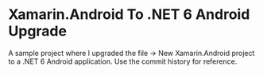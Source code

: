 # Xamarin.Android To .NET 6 Android Upgrade

A sample project where I upgraded the file -> New Xamarin.Android project to a .NET 6 Android application. Use the commit history for reference.

